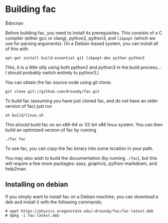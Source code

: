 # Building fac

$docnav

Before building fac, you need to install its prerequisites.  This
consists of a C compiler (either gcc or clang), python2, python3, and
`libpopt` (which we use for parsing arguments).  On a Debian-based
system, you can install all of this with

    apt-get install build-essential git libpopt-dev python python3

(Yes, it is a little silly using both python2 and python3 in the build
process... I should probably switch entirely to python3.)

You can obtain the fac source code using git clone:

    git clone git://github.com/droundy/fac.git

To build fac (assuming you have just cloned fac, and do not have an
older version of fac) just run

    sh build/linux.sh

This should build fac on an x86-64 or 32-bit x86 linux system.  You
can then build an optimized version of fac by running

    ./fac fac

To use fac, you can copy the fac binary into some location in your
path.

You may also wish to build the documentation (by running `./fac`), but
this will require a few more packages: sass, graphviz,
python-markdown, and help2man.

## Installing on debian

If you simply want to install fac on a Debian machine, you can
download a deb and install it with the following commands:

    # wget https://physics.oregonstate.edu/~droundy/fac/fac-latest.deb
    # dpkg -i fac-latest.deb
